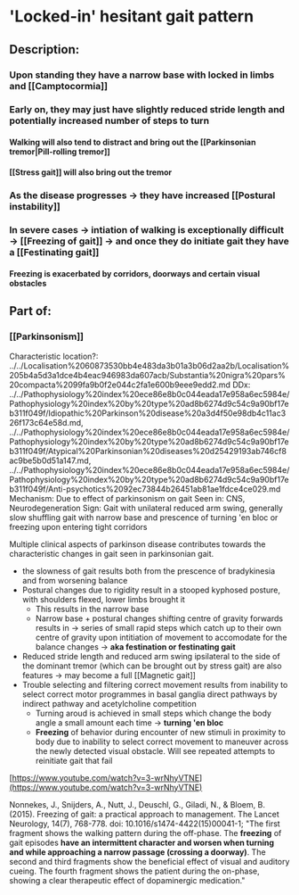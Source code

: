 # 'Locked-in' hesitant gait pattern 
## Description:
### Upon standing they have a narrow base with locked in limbs and [[Camptocormia]]
### Early on, they may just have slightly reduced stride length and potentially increased number of steps to turn 
#### Walking will also tend to distract and bring out the [[Parkinsonian tremor|Pill-rolling tremor]]
#### [[Stress gait]] will also bring out the tremor 
### As the disease progresses -> they have increased [[Postural instability]]
### In severe cases -> intiation of walking is exceptionally difficult -> [[Freezing of gait]] -> and once they do initiate gait they have a [[Festinating gait]]
#### Freezing is exacerbated by corridors, doorways and certain visual obstacles 

## Part of:
### [[Parkinsonism]]

Characteristic location?: ../../Localisation%2060873530bb4e483da3b01a3b06d2aa2b/Localisation%205b4a5d3a1dce4b4eac946983da607acb/Substantia%20nigra%20pars%20compacta%2099fa9b0f2e044c2fa1e600b9eee9edd2.md
DDx: ../../Pathophysiology%20index%20ece86e8b0c044eada17e958a6ec5984e/Pathophysiology%20index%20by%20type%20ad8b6274d9c54c9a90bf17eb311f049f/Idiopathic%20Parkinson%20disease%20a3d4f50e98db4c11ac326f173c64e58d.md, ../../Pathophysiology%20index%20ece86e8b0c044eada17e958a6ec5984e/Pathophysiology%20index%20by%20type%20ad8b6274d9c54c9a90bf17eb311f049f/Atypical%20Parkinsonian%20diseases%20d25429193ab746cf8ac9be5b0d51a147.md, ../../Pathophysiology%20index%20ece86e8b0c044eada17e958a6ec5984e/Pathophysiology%20index%20by%20type%20ad8b6274d9c54c9a90bf17eb311f049f/Anti-psychotics%2092ec73844b26451ab81ae1fdce4ce029.md
Mechanism: Due to effect of parkinsonism on gait
Seen in: CNS, Neurodegeneration
Sign: Gait with unilateral reduced arm swing, generally slow shuffling gait with narrow base and prescence of turning 'en bloc or freezing upon entering tight corridors

Multiple clinical aspects of parkinson disease contributes towards the characteristic changes in gait seen in parkinsonian gait.

- the slowness of gait results both from the prescence of bradykinesia and from worsening balance
- Postural changes due to rigidity result in a stooped kyphosed posture, with shoulders flexed, lower limbs brought it
    - This results in the narrow base
    - Narrow base + postural changes shifting centre of gravity forwards results in → series of small rapid steps which catch up to their own centre of gravity upon intitiation of movement to accomodate for the balance changes → **aka festination or festinating gait**
- Reduced stride length and reduced arm swing ipsilateral to the side of the dominant tremor (which can be brought out by stress gait) are also features -> may become a full [[Magnetic gait]]
- Trouble selecting and filtering correct movement results from inability to select correct motor programmes in basal ganglia direct pathways by indirect pathway and acetylcholine competition
    - Turning aroud is achieved in small steps which change the body angle a small amount each time → **turning 'en bloc**
    - **Freezing** of behavior during encounter of new stimuli in proximity to body due to inability to select correct movement to maneuver across the newly detected visual obstacle. Will see repeated attempts to reinitiate gait that fail

[https://www.youtube.com/watch?v=3-wrNhyVTNE](https://www.youtube.com/watch?v=3-wrNhyVTNE)

Nonnekes, J., Snijders, A., Nutt, J., Deuschl, G., Giladi, N., & Bloem, B. (2015). Freezing of gait: a practical approach to management. The Lancet Neurology, 14(7), 768-778. doi: 10.1016/s1474-4422(15)00041-1; "The first fragment shows the walking pattern during the off-phase. The **freezing** of gait episodes **have an intermittent character and worsen when turning and while approaching a narrow passage (crossing a doorway)**. The second and third fragments show the beneficial effect of visual and auditory cueing. The fourth fragment shows the patient during the on-phase, showing a clear therapeutic effect of dopaminergic medication."
